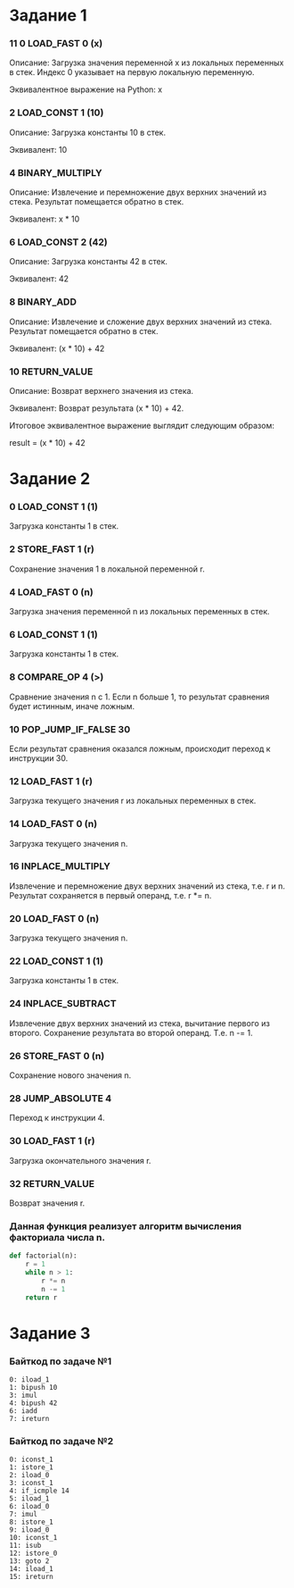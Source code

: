 # Задание 1 
### 11 0 LOAD_FAST 0 (x)

   Описание: Загрузка значения переменной x из локальных переменных в стек. Индекс 0 указывает на первую локальную переменную.

   Эквивалентное выражение на Python: x

### 2 LOAD_CONST 1 (10)

   Описание: Загрузка константы 10 в стек.

   Эквивалент: 10

### 4 BINARY_MULTIPLY

   Описание: Извлечение и перемножение двух верхних значений из стека. Результат помещается обратно в стек.

   Эквивалент: x * 10

### 6 LOAD_CONST 2 (42)

   Описание: Загрузка константы 42 в стек.

   Эквивалент: 42

### 8 BINARY_ADD

   Описание: Извлечение и сложение двух верхних значений из стека. Результат помещается обратно в стек.

   Эквивалент: (x * 10) + 42

### 10 RETURN_VALUE

   Описание: Возврат верхнего значения из стека.

   Эквивалент: Возврат результата (x * 10) + 42.

Итоговое эквивалентное выражение выглядит следующим образом:

result = (x * 10) + 42

# Задание 2
### 0 LOAD_CONST 1 (1)

   Загрузка константы 1 в стек.

### 2 STORE_FAST 1 (r)

   Сохранение значения 1 в локальной переменной r.

### 4 LOAD_FAST 0 (n)

   Загрузка значения переменной n из локальных переменных в стек.

### 6 LOAD_CONST 1 (1)

   Загрузка константы 1 в стек.

### 8 COMPARE_OP 4 (>)

   Сравнение значения n с 1. Если n больше 1, то результат сравнения будет истинным, иначе ложным.

### 10 POP_JUMP_IF_FALSE 30

   Если результат сравнения оказался ложным, происходит переход к инструкции 30.

### 12 LOAD_FAST 1 (r)

   Загрузка текущего значения r из локальных переменных в стек.

### 14 LOAD_FAST 0 (n)

   Загрузка текущего значения n.

### 16 INPLACE_MULTIPLY

   Извлечение и перемножение двух верхних значений из стека, т.е. r и n. Результат сохраняется в первый операнд, т.е. r *= n.

### 20 LOAD_FAST 0 (n)

   Загрузка текущего значения n.

### 22 LOAD_CONST 1 (1)

   Загрузка константы 1 в стек.

### 24 INPLACE_SUBTRACT

   Извлечение двух верхних значений из стека, вычитание первого из второго. Сохранение результата во второй операнд. Т.е. n -= 1.

### 26 STORE_FAST 0 (n)

   Сохранение нового значения n.

### 28 JUMP_ABSOLUTE 4

  Переход к инструкции 4.

### 30 LOAD_FAST 1 (r)

   Загрузка окончательного значения r.

### 32 RETURN_VALUE

   Возврат значения r.

### Данная функция реализует алгоритм вычисления факториала числа n. 
```Python
def factorial(n):
    r = 1
    while n > 1:
        r *= n
        n -= 1
    return r
```
# Задание 3
### Байткод по задаче №1
```
0: iload_1
1: bipush 10
3: imul
4: bipush 42
6: iadd
7: ireturn
```
### Байткод по задаче №2
```
0: iconst_1
1: istore_1
2: iload_0
3: iconst_1
4: if_icmple 14
5: iload_1
6: iload_0
7: imul
8: istore_1
9: iload_0
10: iconst_1
11: isub
12: istore_0
13: goto 2
14: iload_1
15: ireturn
```
